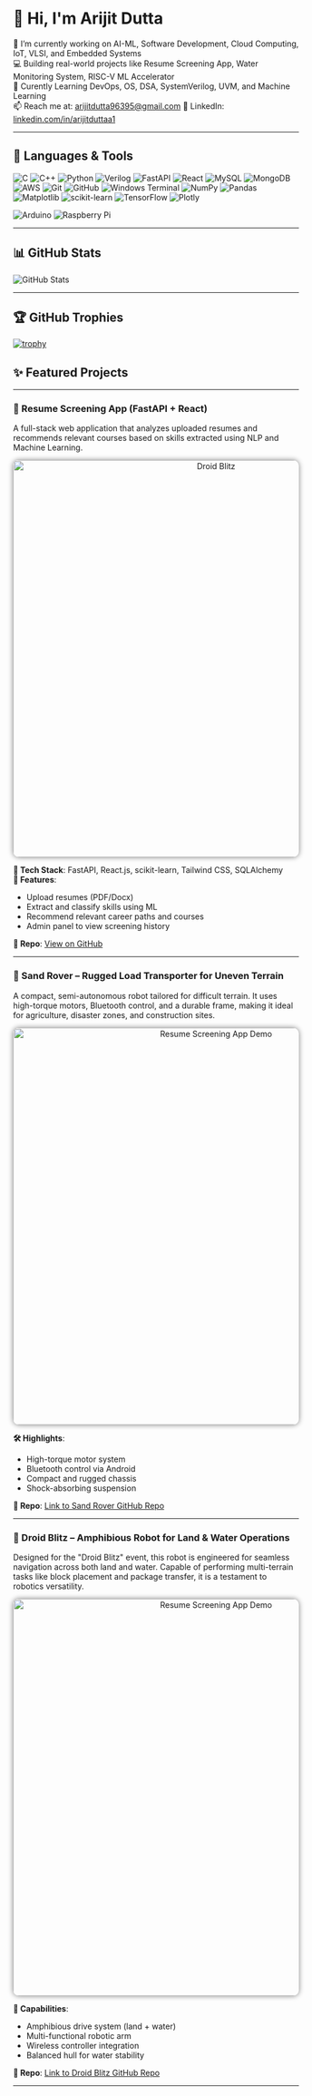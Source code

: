 # 👋 Hi, I'm Arijit Dutta

🌱 I’m currently working on AI-ML, Software Development, Cloud Computing, IoT, VLSI, and Embedded Systems  
💻 Building real-world projects like Resume Screening App, Water Monitoring System, RISC-V ML Accelerator  
🧠 Curently Learning DevOps, OS, DSA, SystemVerilog, UVM, and Machine Learning  
📫 Reach me at: arijitdutta96395@gmail.com
🔗 LinkedIn: [linkedin.com/in/arijitduttaa1](https://www.linkedin.com/in/arijitduttaa1)  

---

## 🚀 Languages & Tools

![C](https://img.shields.io/badge/C-A8B9CC?style=flat&logo=c&logoColor=white)
![C++](https://img.shields.io/badge/C++-00599C?style=flat&logo=c%2B%2B&logoColor=white)
![Python](https://img.shields.io/badge/Python-3776AB?style=flat&logo=python&logoColor=white)
![Verilog](https://img.shields.io/badge/Verilog-FF6600?style=flat)
![FastAPI](https://img.shields.io/badge/FastAPI-005571?style=flat&logo=fastapi)
![React](https://img.shields.io/badge/React-20232A?style=flat&logo=react)
![MySQL](https://img.shields.io/badge/MySQL-4479A1?style=flat&logo=mysql&logoColor=white)
![MongoDB](https://img.shields.io/badge/MongoDB-47A248?style=flat&logo=mongodb&logoColor=white)
![AWS](https://img.shields.io/badge/AWS-232F3E?style=flat&logo=amazon-aws&logoColor=white)
![Git](https://img.shields.io/badge/Git-F05032?style=flat&logo=git&logoColor=white)
![GitHub](https://img.shields.io/badge/GitHub-181717?style=flat&logo=github&logoColor=white)
![Windows Terminal](https://img.shields.io/badge/Windows%20Terminal-4D4D4D?style=flat&logo=windows-terminal&logoColor=white)
![NumPy](https://img.shields.io/badge/NumPy-013243?style=flat&logo=numpy&logoColor=white)
![Pandas](https://img.shields.io/badge/Pandas-150458?style=flat&logo=pandas&logoColor=white)
![Matplotlib](https://img.shields.io/badge/Matplotlib-11557C?style=flat)
![scikit-learn](https://img.shields.io/badge/scikit--learn-F7931E?style=flat&logo=scikit-learn&logoColor=white)
![TensorFlow](https://img.shields.io/badge/TensorFlow-FF6F00?style=flat&logo=tensorflow&logoColor=white)
![Plotly](https://img.shields.io/badge/Plotly-3F4F75?style=flat&logo=plotly&logoColor=white)

![Arduino](https://img.shields.io/badge/Arduino-00979D?style=flat&logo=arduino&logoColor=white)
![Raspberry Pi](https://img.shields.io/badge/Raspberry%20Pi-C51A4A?style=flat&logo=raspberry-pi&logoColor=white)


---

## 📊 GitHub Stats
![GitHub Stats](https://github-readme-stats.vercel.app/api?username=ArijitDutta96395&show_icons=true&theme=radical)

---

## 🏆 GitHub Trophies
[![trophy](https://github-profile-trophy.vercel.app/?username=ArijitDutta96395&theme=radical&no-frame=true&row=1)](https://github.com/ryo-ma/github-profile-trophy)

## ✨ Featured Projects

---

### 📄 Resume Screening App (FastAPI + React)

A full-stack web application that analyzes uploaded resumes and recommends relevant courses based on skills extracted using NLP and Machine Learning.

<p align="center">
  <img src="https://via.placeholder.com/700x350.png?text=Droid+Blitz+Project+Image" alt="Droid Blitz" width="700" style="border-radius: 10px; box-shadow: 0px 0px 10px gray;" />
</p>

**🔧 Tech Stack**: FastAPI, React.js, scikit-learn, Tailwind CSS, SQLAlchemy  
**📌 Features**:
- Upload resumes (PDF/Docx)
- Extract and classify skills using ML
- Recommend relevant career paths and courses
- Admin panel to view screening history

**🔗 Repo**: [View on GitHub](https://github.com/ArijitDutta96395/resume-screening-app)

---

### 🚜 Sand Rover – Rugged Load Transporter for Uneven Terrain

A compact, semi-autonomous robot tailored for difficult terrain. It uses high-torque motors, Bluetooth control, and a durable frame, making it ideal for agriculture, disaster zones, and construction sites.

<p align="center">
  <img src="https://github.com/ArijitDutta96395/Kshitij-2025-bots/blob/main/images/img2.png?raw=true" alt="Resume Screening App Demo" width="700" style="border-radius: 10px; box-shadow: 0px 0px 10px gray;" />
</p>

**🛠️ Highlights**:
- High-torque motor system  
- Bluetooth control via Android  
- Compact and rugged chassis  
- Shock-absorbing suspension

**🔗 Repo**: [Link to Sand Rover GitHub Repo](#)

---

### 🤖 Droid Blitz – Amphibious Robot for Land & Water Operations

Designed for the "Droid Blitz" event, this robot is engineered for seamless navigation across both land and water. Capable of performing multi-terrain tasks like block placement and package transfer, it is a testament to robotics versatility.

<p align="center">
  <img src="https://github.com/ArijitDutta96395/Kshitij-2025-bots/blob/main/images/img3.png?raw=true" alt="Resume Screening App Demo" width="700" style="border-radius: 10px; box-shadow: 0px 0px 10px gray;" />
</p>

**🌊 Capabilities**:
- Amphibious drive system (land + water)  
- Multi-functional robotic arm  
- Wireless controller integration  
- Balanced hull for water stability

**🔗 Repo**: [Link to Droid Blitz GitHub Repo](#)

---




